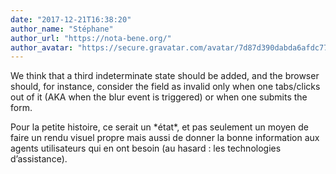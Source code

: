 ```yaml
---
date: "2017-12-21T16:38:20"
author_name: "Stéphane"
author_url: "https://nota-bene.org/"
author_avatar: "https://secure.gravatar.com/avatar/7d87d390dabda6afdc77b37e1a5fc987?s=48&d=mm&r=g"
---
```

We think that a third indeterminate state should be added, and the browser should, for instance, consider the field as invalid only when one tabs/clicks out of it (AKA when the blur event is triggered) or when one submits the form.

Pour la petite histoire, ce serait un \*état\*, et pas seulement un moyen de faire un rendu visuel propre mais aussi de donner la bonne information aux agents utilisateurs qui en ont besoin (au hasard : les technologies d’assistance).
